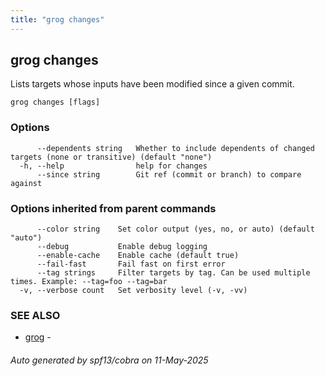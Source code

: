 ```yaml
---
title: "grog changes"
---
```


## grog changes

Lists targets whose inputs have been modified since a given commit.

```
grog changes [flags]
```

### Options

```
      --dependents string   Whether to include dependents of changed targets (none or transitive) (default "none")
  -h, --help                help for changes
      --since string        Git ref (commit or branch) to compare against
```

### Options inherited from parent commands

```
      --color string    Set color output (yes, no, or auto) (default "auto")
      --debug           Enable debug logging
      --enable-cache    Enable cache (default true)
      --fail-fast       Fail fast on first error
      --tag strings     Filter targets by tag. Can be used multiple times. Example: --tag=foo --tag=bar
  -v, --verbose count   Set verbosity level (-v, -vv)
```

### SEE ALSO

- [grog](/reference/cli/grog/) -

###### Auto generated by spf13/cobra on 11-May-2025
